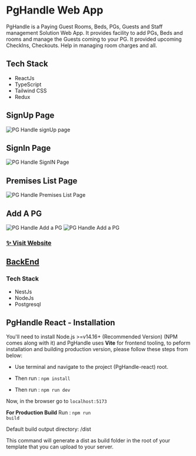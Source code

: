 # PgHandle Web App

PgHandle is a Paying Guest Rooms, Beds, PGs, Guests and Staff management Solution Web App. It provides facility to add PGs, Beds and rooms and manage the Guests coming to your PG. It provided upcoming CheckIns, Checkouts. Help in managing room charges and all.

## Tech Stack
- ReactJs
- TypeScript
- Tailwind CSS
- Redux


## SignUp Page
![PG Handle signUp page](https://i.postimg.cc/L4x79spV/Screenshot-2024-07-08-at-8-08-55-PM.png)

## SignIn Page
![PG Handle SignIN Page](https://i.postimg.cc/3NhDzhL4/Screenshot-2024-07-08-at-8-08-39-PM.png)

## Premises List Page
![PG Handle Premises List Page](https://i.postimg.cc/GtSTtDLY/Screenshot-2024-07-08-at-8-09-08-PM.png)

## Add A PG
![PG Handle Add a PG](https://i.postimg.cc/tJXCb4F6/Screenshot-2024-07-08-at-8-22-37-PM.png)
![PG Handle Add a PG](https://i.postimg.cc/cLYHf21r/Screenshot-2024-07-08-at-8-23-48-PM.png)


### [✨ Visit Website](https://PgHandle.com/)

## [BackEnd](https://github.com/Insh72amim/pghandlebe)
### Tech Stack 
- NestJs
- NodeJs
- Postgresql


## PgHandle React - Installation

You'll need to install Node.js >=v14.16+ (Recommended Version) (NPM comes along with it) and PgHandle uses **Vite** for frontend tooling, to peform installation and building production version, please follow these steps from below:

- Use terminal and navigate to the project (PgHandle-react) root.

- Then run : <code>npm install</code>

- Then run : <code>npm run dev</code>

Now, in the browser go to <code>localhost:5173</code>

**For Production Build**
Run : <code>npm run build</code>

Default build output directory: /dist

This command will generate a dist as build folder in the root of your template that you can upload to your server.
